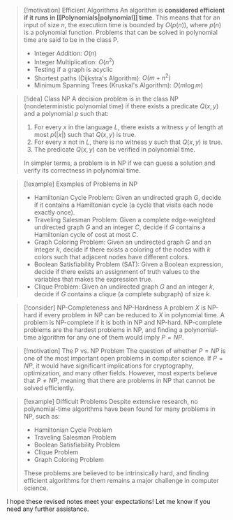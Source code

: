 > [!motivation] Efficient Algorithms
> An algorithm is **considered efficient if it runs in [[Polynomials|polynomial]] time**. This means that for an input of size $n$, the execution time is bounded by $O(p(n))$, where $p(n)$ is a polynomial function. Problems that can be solved in polynomial time are said to be in the class P.
> - Integer Addition: $O(n)$
> - Integer Multiplication: $O(n^2)$
> - Testing if a graph is acyclic
> - Shortest paths (Dijkstra's Algorithm): $O(m + n^2)$
> - Minimum Spanning Trees (Kruskal's Algorithm): $O(m \log m)$

> [!idea] Class NP
> A decision problem is in the class NP (nondeterministic polynomial time) if there exists a predicate $Q(x, y)$ and a polynomial $p$ such that:
> 1. For every $x$ in the language $L$, there exists a witness $y$ of length at most $p(|x|)$ such that $Q(x, y)$ is true.
> 2. For every $x$ not in $L$, there is no witness $y$ such that $Q(x, y)$ is true.
> 3. The predicate $Q(x, y)$ can be verified in polynomial time.
>
> In simpler terms, a problem is in NP if we can guess a solution and verify its correctness in polynomial time.

> [!example] Examples of Problems in NP
> - Hamiltonian Cycle Problem: Given an undirected graph $G$, decide if it contains a Hamiltonian cycle (a cycle that visits each node exactly once).
> - Traveling Salesman Problem: Given a complete edge-weighted undirected graph $G$ and an integer $C$, decide if $G$ contains a Hamiltonian cycle of cost at most $C$.
> - Graph Coloring Problem: Given an undirected graph $G$ and an integer $k$, decide if there exists a coloring of the nodes with $k$ colors such that adjacent nodes have different colors.
> - Boolean Satisfiability Problem (SAT): Given a Boolean expression, decide if there exists an assignment of truth values to the variables that makes the expression true.
> - Clique Problem: Given an undirected graph $G$ and an integer $k$, decide if $G$ contains a clique (a complete subgraph) of size $k$.

> [!consider] NP-Completeness and NP-Hardness
> A problem $X$ is NP-hard if every problem in NP can be reduced to $X$ in polynomial time. A problem is NP-complete if it is both in NP and NP-hard. NP-complete problems are the hardest problems in NP, and finding a polynomial-time algorithm for any one of them would imply $P = NP$.

> [!motivation] The P vs. NP Problem
> The question of whether $P = NP$ is one of the most important open problems in computer science. If $P = NP$, it would have significant implications for cryptography, optimization, and many other fields. However, most experts believe that $P \neq NP$, meaning that there are problems in NP that cannot be solved efficiently.

> [!example] Difficult Problems
> Despite extensive research, no polynomial-time algorithms have been found for many problems in NP, such as:
> - Hamiltonian Cycle Problem
> - Traveling Salesman Problem
> - Boolean Satisfiability Problem
> - Clique Problem
> - Graph Coloring Problem
>
> These problems are believed to be intrinsically hard, and finding efficient algorithms for them remains a major challenge in computer science.

I hope these revised notes meet your expectations! Let me know if you need any further assistance.